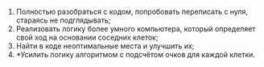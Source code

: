 1. Полностью разобраться с кодом, попробовать переписать с нуля, стараясь не подглядывать;
2. Реализовать логику более умного компьютера, который определяет свой ход на основании соседних клеток;
3. Найти в коде неоптимальные места и улучшить их;
4. *Усилить логику алгоритмом с подсчётом очков для каждой клетки.
